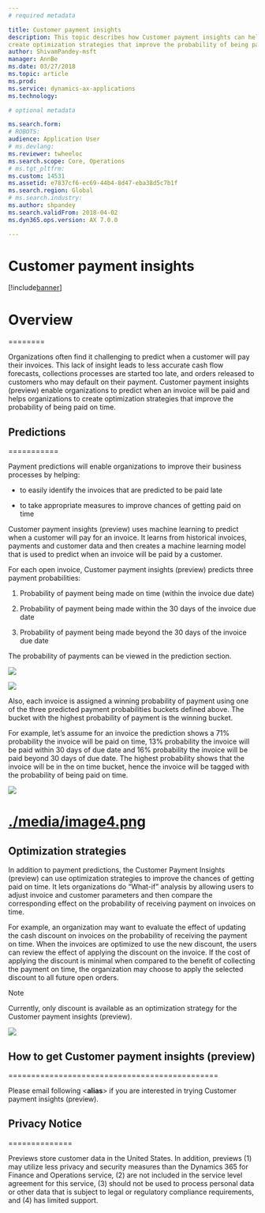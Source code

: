 ```yaml
---
# required metadata

title: Customer payment insights
description: This topic describes how Customer payment insights can help predict when an invoice will be paid and help organizations to
create optimization strategies that improve the probability of being paid on time.
author: ShivamPandey-msft
manager: AnnBe
ms.date: 03/27/2018
ms.topic: article
ms.prod: 
ms.service: dynamics-ax-applications
ms.technology: 

# optional metadata

ms.search.form: 
# ROBOTS: 
audience: Application User
# ms.devlang: 
ms.reviewer: twheeloc
ms.search.scope: Core, Operations
# ms.tgt_pltfrm: 
ms.custom: 14531
ms.assetid: e7837cf6-ec69-44b4-8d47-eba38d5c7b1f
ms.search.region: Global
# ms.search.industry: 
ms.author: shpandey
ms.search.validFrom: 2018-04-02
ms.dyn365.ops.version: AX 7.0.0

---
```


# Customer payment insights

[!include[banner](../includes/banner.md)]

# Overview
========

Organizations often find it challenging to predict when a customer will pay their invoices. This lack of insight leads to less accurate cash flow forecasts, collections processes are started too late, and orders released to customers who may default on their payment. Customer payment insights (preview) enable organizations to predict when an invoice will be paid and helps organizations to create optimization strategies that improve the probability of being paid on time.

## Predictions
===========

Payment predictions will enable organizations to improve their business processes by helping:

-   to easily identify the invoices that are predicted to be paid late

-   to take appropriate measures to improve chances of getting paid on time

Customer payment insights (preview) uses machine learning to predict when a customer will pay for an invoice. It learns from historical invoices, payments and customer data and then creates a machine learning model that is used to predict when an invoice will be paid by a customer.

For each open invoice, Customer payment insights (preview) predicts three payment probabilities:

1.  Probability of payment being made on time (within the invoice due date)

2.  Probability of payment being made within the 30 days of the invoice due date

3.  Probability of payment being made beyond the 30 days of the invoice due date

The probability of payments can be viewed in the prediction section.

![](media/e0f9db0392b03048ff8531f3f270fe6f.png)

![](media/e7fea8c04b6dac5dffe44cfdfaa8a126.png)

Also, each invoice is assigned a winning probability of payment using one of the three predicted payment probabilities buckets defined above. The bucket with the highest probability of payment is the winning bucket.

For example, let’s assume for an invoice the prediction shows a 71% probability the invoice will be paid on time, 13% probability the invoice will be paid within 30 days of due date and 16% probability the invoice will be paid beyond 30 days of due date. The highest probability shows that the invoice will be in the on time bucket, hence the invoice will be tagged with the probability of being paid on time.

![](media/6db0de2b13f4a977fe401a4a4651afb7.png)

[./media/image4.png](./media/image4.png)
========================================

## Optimization strategies

In addition to payment predictions, the Customer Payment Insights (preview) can use optimization strategies to improve the chances of getting paid on time. It lets organizations do “What-if” analysis by allowing users to adjust invoice and customer parameters and then compare the corresponding effect on the probability of receiving payment on invoices on time.

For example, an organization may want to evaluate the effect of updating the cash discount on invoices on the probability of receiving the payment on time. When the invoices are optimized to use the new discount, the users can review the effect of applying the discount on the invoice. If the cost of applying the discount is minimal when compared to the benefit of collecting the payment on time, the organization may choose to apply the selected discount to all future open orders.

> [!NOTE] 
> Currently, only discount is available as an optimization strategy for the Customer payment insights (preview).

![](media/2394b4c283df283351734b4b24d956b6.png)

## How to get Customer payment insights (preview)
==============================================

Please email following \<**alias**\> if you are interested in trying Customer payment insights (preview).

## Privacy Notice
==============

Previews store customer data in the United States. In addition, previews (1) may utilize less privacy and security measures than the Dynamics 365 for Finance and Operations service, (2) are not included in the service level agreement for this service, (3) should not be used to process personal data or other data that is subject to legal or regulatory compliance requirements, and (4) has limited support.
